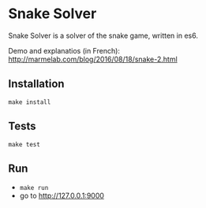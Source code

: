 Snake Solver
===

Snake Solver is a solver of the snake game, written in es6.

Demo and explanatios (in French): http://marmelab.com/blog/2016/08/18/snake-2.html

Installation
---

`make install`

Tests
---

`make test`

Run
---

- `make run`
- go to http://127.0.0.1:9000
